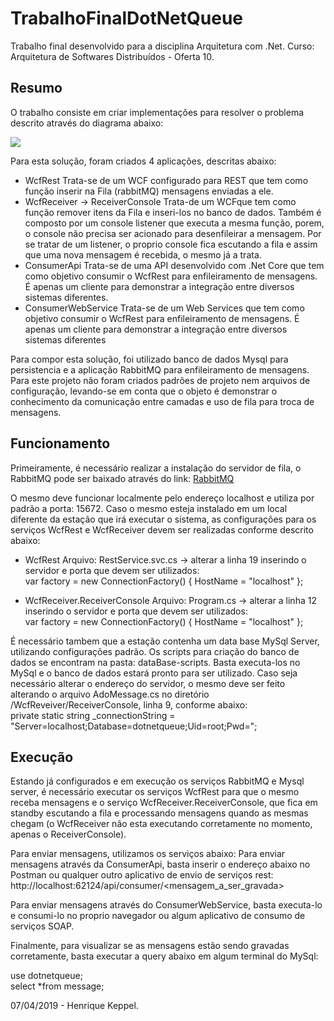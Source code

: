 # TrabalhoFinalDotNetQueue
Trabalho final desenvolvido para a disciplina Arquitetura com .Net. Curso: Arquitetura de Softwares Distribuídos - Oferta 10.

## Resumo

O trabalho consiste em criar implementações para resolver o problema descrito através do diagrama abaixo:

<img src="https://github.com/HenriqueKeppel/TrabalhoFinalDotNetQueue/issues/1#issue-430096247">

Para esta solução, foram criados 4 aplicações, descritas abaixo:

- WcfRest
  Trata-se de um WCF configurado para REST que tem como função inserir na Fila (rabbitMQ) mensagens enviadas a ele.
- WcfReceiver -> ReceiverConsole
  Trata-de um WCFque tem como função remover itens da Fila e inseri-los no banco de dados. Também é composto por um console listener
  que executa a mesma função, porem, o console não precisa ser acionado para desenfileirar a mensagem. Por se tratar de um listener,
  o proprio console fica escutando a fila e assim que uma nova mensagem é recebida, o mesmo já a trata.
- ConsumerApi
  Trata-se de uma API desenvolvido com .Net Core que tem como objetivo consumir o WcfRest para enfileiramento de mensagens.  
  É apenas um cliente para demonstrar a integração entre diversos sistemas diferentes.
- ConsumerWebService
  Trata-se de um Web Services que tem como objetivo consumir o WcfRest para enfileiramento de mensagens.
  É apenas um cliente para demonstrar a integração entre diversos sistemas diferentes
  
Para compor esta solução, foi utilizado banco de dados Mysql para persistencia e a aplicação RabbitMQ para enfileiramento de mensagens.<br>
Para este projeto não foram criados padrões de projeto nem arquivos de configuração, levando-se em conta que o objeto é demonstrar
o conhecimento da comunicação entre camadas e uso de fila para troca de mensagens.

## Funcionamento

Primeiramente, é necessário realizar a instalação do servidor de fila, o RabbitMQ pode ser baixado através do link:
<a href="https://www.rabbitmq.com/download.html">RabbitMQ</a>

O mesmo deve funcionar localmente pelo endereço localhost e utiliza por padrão a porta: 15672.
Caso o mesmo esteja instalado em um local diferente da estação que irá executar o sistema, as configurações para os serviços WcfRest 
e WcfReceiver devem ser realizadas conforme descrito abaixo:
- WcfRest
  Arquivo: RestService.svc.cs -> alterar a linha 19 inserindo o servidor e porta que devem ser utilizados:<br>
  var factory = new ConnectionFactory() { HostName = "localhost" };
  
- WcfReceiver.ReceiverConsole
  Arquivo: Program.cs -> alterar a linha 12 inserindo o servidor e porta que devem ser utilizados:<br>
  var factory = new ConnectionFactory() { HostName = "localhost" };
  
É necessário tambem que a estação contenha um data base MySql Server, utilizando configurações padrão.
Os scripts para criação do banco de dados se encontram na pasta: dataBase-scripts. Basta executa-los 
no MySql e o banco de dados estará pronto para ser utilizado.
Caso seja necessário alterar o endereço do servidor, o mesmo deve ser feito alterando o arquivo
AdoMessage.cs no diretório /WcfReveiver/ReceiverConsole, linha 9, conforme abaixo:<br>
private static string _connectionString = "Server=localhost;Database=dotnetqueue;Uid=root;Pwd=";

## Execução

Estando já configurados e em execução os serviços RabbitMQ e Mysql server, é necessário executar os serviços WcfRest para
que o mesmo receba mensagens e o serviço WcfReceiver.ReceiverConsole, que fica em standby escutando a fila e processando
mensagens quando as mesmas chegam (o WcfReceiver não esta executando corretamente no momento, apenas o ReceiverConsole).

Para enviar mensagens, utilizamos os serviços abaixo:
Para enviar mensagens através da ConsumerApi, basta inserir o endereço abaixo no Postman ou qualquer outro aplicativo
de envio de serviços rest:
http://localhost:62124/api/consumer/<mensagem_a_ser_gravada>

Para enviar mensagens através do ConsumerWebService, basta executa-lo e consumi-lo no proprio navegador ou algum aplicativo
de consumo de serviços SOAP.

Finalmente, para visualizar se as mensagens estão sendo gravadas corretamente, basta executar a query abaixo em algum terminal do MySql:

use dotnetqueue;<br>
select *from message;

07/04/2019 - Henrique Keppel.


  
  
